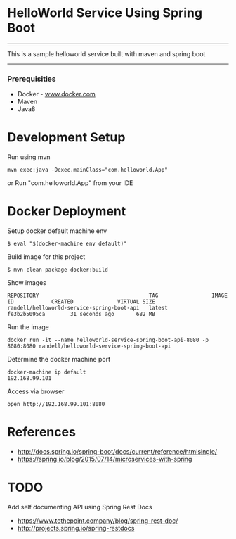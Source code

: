 HelloWorld Service Using Spring Boot
====================================

-----

This is a sample helloworld service built with maven and spring boot

-----


### Prerequisities

* Docker  - www.docker.com
* Maven
* Java8


Development Setup
=================

Run using mvn

```
mvn exec:java -Dexec.mainClass="com.helloworld.App"
```

or Run "com.helloworld.App" from your IDE


Docker Deployment
===================

Setup docker default machine env

````
$ eval "$(docker-machine env default)"
````

Build image for this project

````
$ mvn clean package docker:build
````

Show images

````
REPOSITORY                                   TAG                 IMAGE ID            CREATED              VIRTUAL SIZE
randell/helloworld-service-spring-boot-api   latest              fe3b2b5095ca        31 seconds ago       682 MB
````

Run the image

````
docker run -it --name helloworld-service-spring-boot-api-8080 -p 8080:8080 randell/helloworld-service-spring-boot-api
````

Determine the docker machine port

````
docker-machine ip default
192.168.99.101
````

Access via browser

````
open http://192.168.99.101:8080
````


References
==========
* http://docs.spring.io/spring-boot/docs/current/reference/htmlsingle/
* https://spring.io/blog/2015/07/14/microservices-with-spring


TODO
====

Add self documenting API using Spring Rest Docs
* https://www.tothepoint.company/blog/spring-rest-doc/
* http://projects.spring.io/spring-restdocs





